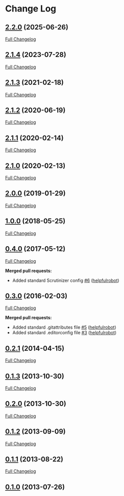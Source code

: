 # Change Log

## [2.2.0](https://github.com/webbuilders-group/silverstripe-gridfielditemtype/tree/2.1.4) (2025-06-26)
[Full Changelog](https://github.com/webbuilders-group/silverstripe-gridfielditemtype/compare/2.1.4...2.2.0)

## [2.1.4](https://github.com/webbuilders-group/silverstripe-gridfielditemtype/tree/2.1.4) (2023-07-28)
[Full Changelog](https://github.com/webbuilders-group/silverstripe-gridfielditemtype/compare/2.1.3...2.1.4)

## [2.1.3](https://github.com/webbuilders-group/silverstripe-gridfielditemtype/tree/2.1.3) (2021-02-18)
[Full Changelog](https://github.com/webbuilders-group/silverstripe-gridfielditemtype/compare/2.1.2...2.1.3)

## [2.1.2](https://github.com/webbuilders-group/silverstripe-gridfielditemtype/tree/2.1.2) (2020-06-19)
[Full Changelog](https://github.com/webbuilders-group/silverstripe-gridfielditemtype/compare/2.1.1...2.1.2)

## [2.1.1](https://github.com/webbuilders-group/silverstripe-gridfielditemtype/tree/2.1.1) (2020-02-14)
[Full Changelog](https://github.com/webbuilders-group/silverstripe-gridfielditemtype/compare/2.1.0...2.1.1)

## [2.1.0](https://github.com/webbuilders-group/silverstripe-gridfielditemtype/tree/2.1.0) (2020-02-13)
[Full Changelog](https://github.com/webbuilders-group/silverstripe-gridfielditemtype/compare/2.0.0...2.1.0)

## [2.0.0](https://github.com/webbuilders-group/silverstripe-gridfielditemtype/tree/2.0.0) (2019-01-29)
[Full Changelog](https://github.com/webbuilders-group/silverstripe-gridfielditemtype/compare/1.0.0...2.0.0)

## [1.0.0](https://github.com/webbuilders-group/silverstripe-gridfielditemtype/tree/1.0.0) (2018-05-25)
[Full Changelog](https://github.com/webbuilders-group/silverstripe-gridfielditemtype/compare/0.4.0...1.0.0)

## [0.4.0](https://github.com/webbuilders-group/silverstripe-gridfielditemtype/tree/0.4.0) (2017-05-12)
[Full Changelog](https://github.com/webbuilders-group/silverstripe-gridfielditemtype/compare/0.3.0...0.4.0)

**Merged pull requests:**

- Added standard Scrutinizer config [\#6](https://github.com/webbuilders-group/silverstripe-gridfielditemtype/pull/6) ([helpfulrobot](https://github.com/helpfulrobot))

## [0.3.0](https://github.com/webbuilders-group/silverstripe-gridfielditemtype/tree/0.3.0) (2016-02-03)
[Full Changelog](https://github.com/webbuilders-group/silverstripe-gridfielditemtype/compare/0.2.1...0.3.0)

**Merged pull requests:**

- Added standard .gitattributes file [\#5](https://github.com/webbuilders-group/silverstripe-gridfielditemtype/pull/5) ([helpfulrobot](https://github.com/helpfulrobot))
- Added standard .editorconfig file [\#3](https://github.com/webbuilders-group/silverstripe-gridfielditemtype/pull/3) ([helpfulrobot](https://github.com/helpfulrobot))

## [0.2.1](https://github.com/webbuilders-group/silverstripe-gridfielditemtype/tree/0.2.1) (2014-04-15)
[Full Changelog](https://github.com/webbuilders-group/silverstripe-gridfielditemtype/compare/0.1.3...0.2.1)

## [0.1.3](https://github.com/webbuilders-group/silverstripe-gridfielditemtype/tree/0.1.3) (2013-10-30)
[Full Changelog](https://github.com/webbuilders-group/silverstripe-gridfielditemtype/compare/0.2.0...0.1.3)

## [0.2.0](https://github.com/webbuilders-group/silverstripe-gridfielditemtype/tree/0.2.0) (2013-10-30)
[Full Changelog](https://github.com/webbuilders-group/silverstripe-gridfielditemtype/compare/0.1.2...0.2.0)

## [0.1.2](https://github.com/webbuilders-group/silverstripe-gridfielditemtype/tree/0.1.2) (2013-09-09)
[Full Changelog](https://github.com/webbuilders-group/silverstripe-gridfielditemtype/compare/0.1.1...0.1.2)

## [0.1.1](https://github.com/webbuilders-group/silverstripe-gridfielditemtype/tree/0.1.1) (2013-08-22)
[Full Changelog](https://github.com/webbuilders-group/silverstripe-gridfielditemtype/compare/0.1.0...0.1.1)

## [0.1.0](https://github.com/webbuilders-group/silverstripe-gridfielditemtype/tree/0.1.0) (2013-07-26)
